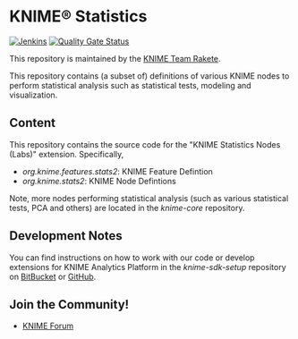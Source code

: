 # KNIME® Statistics

[![Jenkins](https://jenkins.knime.com/buildStatus/icon?job=knime-stats%2Fmaster)](https://jenkins.knime.com/job/knime-stats/job/master/)
[![Quality Gate Status](https://sonarcloud.io/api/project_badges/measure?project=KNIME_knime-stats&metric=alert_status&token=55129ac721eacd76417f57921368ed587ad8339d)](https://sonarcloud.io/summary/new_code?id=KNIME_knime-stats)

This repository is maintained by the [KNIME Team Rakete](mailto:team-rakete@knime.com).

This repository contains (a subset of) definitions of various KNIME nodes to
perform statistical analysis such as statistical tests, modeling and
visualization.

## Content

This repository contains the source code for the "KNIME Statistics Nodes (Labs)" extension. Specifically,

* _org.knime.features.stats2_: KNIME Feature Defintion
* _org.knime.stats2_: KNIME Node Defintions

Note, more nodes performing statistical analysis (such as various statistical
  tests, PCA and others) are located in the _knime-core_ repository.

## Development Notes

You can find instructions on how to work with our code or develop extensions for
KNIME Analytics Platform in the _knime-sdk-setup_ repository
on [BitBucket](https://bitbucket.org/KNIME/knime-sdk-setup)
or [GitHub](http://github.com/knime/knime-sdk-setup).

## Join the Community!

* [KNIME Forum](https://tech.knime.org/forum)
